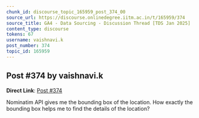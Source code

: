```yaml
---
chunk_id: discourse_topic_165959_post_374_00
source_url: https://discourse.onlinedegree.iitm.ac.in/t/165959/374
source_title: GA4 - Data Sourcing - Discussion Thread [TDS Jan 2025]
content_type: discourse
tokens: 67
username: vaishnavi.k
post_number: 374
topic_id: 165959
---
```


## Post #374 by vaishnavi.k

**Direct Link**: [Post #374](https://discourse.onlinedegree.iitm.ac.in/t/165959/374)

Nominatim API gives me the bounding box of the location. How exactly the bounding box helps me to find the details of the location?
